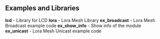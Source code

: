 ## Examples and Libraries
**lcd** - Library for LCD
**lora** - Lora Mesh Library
**ex_broadcast** - Lora Mesh Broadcast example code
**ex_show_info** - Show info of the module
**ex_unicast** - Lora Mesh Unicast example code
